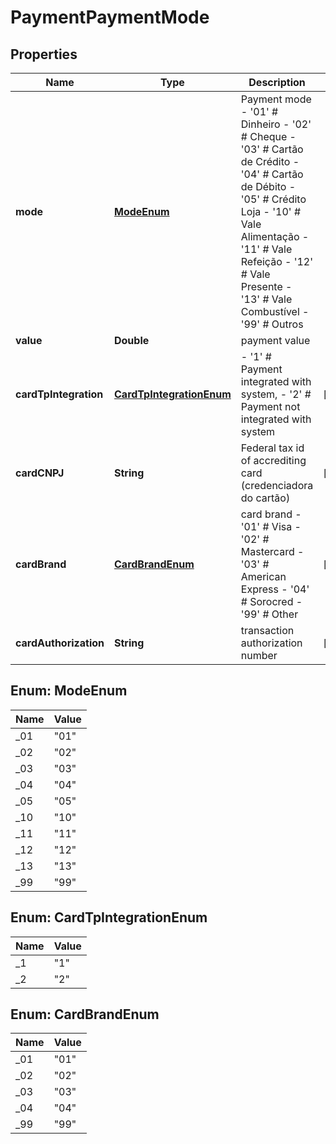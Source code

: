 
# PaymentPaymentMode

## Properties
Name | Type | Description | Notes
------------ | ------------- | ------------- | -------------
**mode** | [**ModeEnum**](#ModeEnum) | Payment mode - &#39;01&#39; # Dinheiro - &#39;02&#39; # Cheque - &#39;03&#39; # Cartão de Crédito - &#39;04&#39; # Cartão de Débito - &#39;05&#39; # Crédito Loja - &#39;10&#39; # Vale Alimentação - &#39;11&#39; # Vale Refeição - &#39;12&#39; # Vale Presente - &#39;13&#39; # Vale Combustível - &#39;99&#39; # Outros  | 
**value** | **Double** | payment value | 
**cardTpIntegration** | [**CardTpIntegrationEnum**](#CardTpIntegrationEnum) | - &#39;1&#39; # Payment integrated with system, - &#39;2&#39; # Payment not integrated with system  |  [optional]
**cardCNPJ** | **String** | Federal tax id of accrediting card (credenciadora do cartão) |  [optional]
**cardBrand** | [**CardBrandEnum**](#CardBrandEnum) | card brand - &#39;01&#39; # Visa - &#39;02&#39; # Mastercard - &#39;03&#39; # American Express - &#39;04&#39; # Sorocred - &#39;99&#39; # Other  |  [optional]
**cardAuthorization** | **String** | transaction authorization number |  [optional]


<a name="ModeEnum"></a>
## Enum: ModeEnum
Name | Value
---- | -----
_01 | &quot;01&quot;
_02 | &quot;02&quot;
_03 | &quot;03&quot;
_04 | &quot;04&quot;
_05 | &quot;05&quot;
_10 | &quot;10&quot;
_11 | &quot;11&quot;
_12 | &quot;12&quot;
_13 | &quot;13&quot;
_99 | &quot;99&quot;


<a name="CardTpIntegrationEnum"></a>
## Enum: CardTpIntegrationEnum
Name | Value
---- | -----
_1 | &quot;1&quot;
_2 | &quot;2&quot;


<a name="CardBrandEnum"></a>
## Enum: CardBrandEnum
Name | Value
---- | -----
_01 | &quot;01&quot;
_02 | &quot;02&quot;
_03 | &quot;03&quot;
_04 | &quot;04&quot;
_99 | &quot;99&quot;



